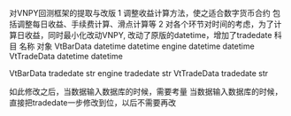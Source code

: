 对VNPY回测框架的提取与改版
1 调整收益计算方法，使之适合数字货币合约
  包括调整每日收益、手续费计算、滑点计算等
2 对各个环节对时间的考虑，为了计算日收益，同时最小化改动VNPY,
  改动了原版的datetime，增加了tradedate
  科目         名称      对象
  VtBarData   datetime  datetime
  engine      datetime  datetime
  VtTradeData datetime  datetime
  
  VtBarData   tradedate str
  engine      tradedate str
  VtTradeData tradedate str
  
如此修改之后，当数据输入数据库的时候，需要考量
当数据输入数据库的时候，直接把tradedate一步修改到位，以后不需要再改





  
  
 